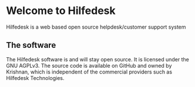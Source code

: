 # Welcome to Hilfedesk
Hilfedesk is a web based open source helpdesk/customer support system

## The software
The Hilfedesk software is and will stay open source. It is licensed under the GNU AGPLv3. The source code is available on GitHub and owned by Krishnan, which is independent of the commercial providers such as Hilfedesk Technologies.


